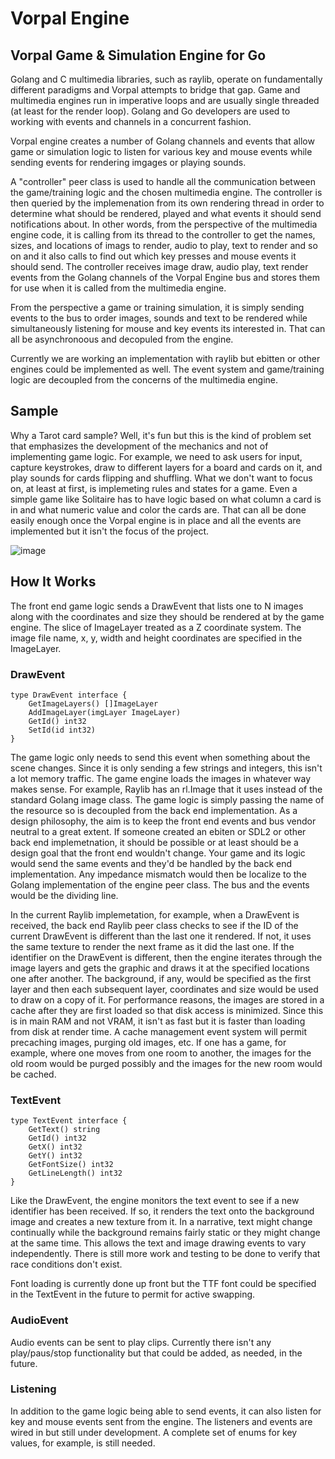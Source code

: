 # Vorpal Engine
## Vorpal Game &amp; Simulation Engine for Go

Golang and C multimedia libraries, such as raylib, operate on fundamentally different paradigms and Vorpal attempts to bridge that gap. Game and multimedia engines run in imperative loops and are usually single threaded (at least for the render loop). Golang and Go developers are used to working with events and channels in a concurrent fashion. 

Vorpal engine creates a number of Golang channels and events that allow game or simulation logic to listen for various key and mouse events while sending events for rendering imgages or playing sounds. 

A "controller" peer class is used to handle all the communication between the game/training logic and the chosen multimedia engine. The controller is then queried by the implemenation from its own rendering thread in order to determine what should be rendered, played and what events it should send notifications about. In other words, from the perspective of the multimedia engine code, it is calling from its thread to the controller to get the names, sizes, and locations of imags to render, audio to play, text to render and so on and it also calls to find out which key presses and mouse events it should send. The controller receives image draw, audio play, text render events from the Golang channels of the Vorpal Engine bus and stores them for use when it is called from the multimedia engine. 

From the perspective a game or training simulation, it is simply sending events to the bus to order images, sounds and text to be rendered while simultaneously listening for mouse and key events its interested in. That can all be asynchronoous and decopuled from the engine.

Currently we are working an implementation with raylib but ebitten or other engines could be implemented as well. The event system and game/training logic are decoupled from the concerns of the multimedia engine. 

## Sample

Why a Tarot card sample? Well, it's fun but this is the kind of problem set that emphasizes the development of the mechanics and not of implementing game logic. For example, we need to ask users for input, capture keystrokes, draw to different layers for a board and cards on it, and play sounds for cards flipping and shuffling. What we don't want to focus on, at least at first, is implemeting rules and states for a game. Even a simple game like Solitaire has to have logic based on what column a card is in and what numeric value and color the cards are. That can all be done easily enough once the Vorpal engine is in place and all the events are implemented but it isn't the focus of the project. 

![image](https://github.com/vorpalgame/vorpal/assets/3209869/187091a0-f237-4d29-a802-8d3e866580a2)

## How It Works
The front end game logic sends a DrawEvent that lists one to N images along with the coordinates and size they should be rendered at by the game engine. The slice of ImageLayer treated as a Z coordinate system. The image file name, x, y, width and height coordinates are specified in the ImageLayer. 

### DrawEvent
```
type DrawEvent interface {
	GetImageLayers() []ImageLayer
	AddImageLayer(imgLayer ImageLayer)
	GetId() int32
	SetId(id int32)
}
```
The game logic only needs to send this event when something about the scene changes. Since it is only sending a few strings and integers, this isn't a lot memory traffic. The game engine loads the images in whatever way makes sense. For example, Raylib has an rl.Image that it uses instead of the standard Golang image class. The game logic is simply passing the name of the resource so is decoupled from the back end implementation. As a design philosophy, the aim is to keep the front end events and bus vendor neutral to a great extent. If someone created an ebiten or SDL2 or other back end implemetnation, it should be possible or at least should be a design goal that the front end wouldn't change. Your game and its logic would send the same events and they'd be handled by the back end implementation. Any impedance mismatch would then be localize to the Golang implementation of the engine peer class. The bus and the events would be the dividing line. 

In the current Raylib implemetation, for example, when a DrawEvent is received, the back end Raylib peer class checks to see if the ID of the current DrawEvent is different than the last one it rendered. If not, it uses the same texture to render the next frame as it did the last one. If the identifier on the DrawEvent is different, then the engine iterates through the image layers and gets the graphic and draws it at the specified locations one after another. The background, if any, would be specified as the first layer and then each subsequent layer, coordinates and size would be used to draw on a copy of it. For performance reasons, the images are stored in a cache after they are first loaded so that disk access is minimized. Since this is in main RAM and not VRAM, it isn't as fast but it is faster than loading from disk at render time. A cache management event system will permit precaching images, purging old images, etc. If one has a game, for example, where one moves from one room to another, the images for the old room would be purged possibly and the images for the new room would be cached.

### TextEvent
```
type TextEvent interface {
	GetText() string
	GetId() int32
	GetX() int32
	GetY() int32
	GetFontSize() int32
	GetLineLength() int32
}
```
Like the DrawEvent, the engine monitors the text event to see if a new identifier has been received. If so, it renders the text onto the background image and creates a new texture from it. In a narrative, text might change continually while the background remains fairly static or they might change at the same time. This allows the text and image drawing events to vary independently. There is still more work and testing to be done to verify that race conditions don't exist.

Font loading is currently done up front but the TTF font could be specified in the TextEvent in the future to permit for active swapping. 

### AudioEvent
Audio events can be sent to play clips. Currently there isn't any play/paus/stop functionality but that could be added, as needed, in the future. 

### Listening
In addition to the game logic being able to send events, it can also listen for key and mouse events sent from the engine. The listeners and events are wired in but still under development. A complete set of enums for key values, for example, is still needed. 



